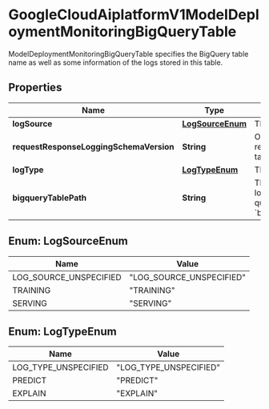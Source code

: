 

# GoogleCloudAiplatformV1ModelDeploymentMonitoringBigQueryTable

ModelDeploymentMonitoringBigQueryTable specifies the BigQuery table name as well as some information of the logs stored in this table.

## Properties

| Name | Type | Description | Notes |
|------------ | ------------- | ------------- | -------------|
|**logSource** | [**LogSourceEnum**](#LogSourceEnum) | The source of log. |  [optional] |
|**requestResponseLoggingSchemaVersion** | **String** | Output only. The schema version of the request/response logging BigQuery table. Default to v1 if unset. |  [optional] [readonly] |
|**logType** | [**LogTypeEnum**](#LogTypeEnum) | The type of log. |  [optional] |
|**bigqueryTablePath** | **String** | The created BigQuery table to store logs. Customer could do their own query &amp; analysis. Format: &#x60;bq://.model_deployment_monitoring_._&#x60; |  [optional] |



## Enum: LogSourceEnum

| Name | Value |
|---- | -----|
| LOG_SOURCE_UNSPECIFIED | &quot;LOG_SOURCE_UNSPECIFIED&quot; |
| TRAINING | &quot;TRAINING&quot; |
| SERVING | &quot;SERVING&quot; |



## Enum: LogTypeEnum

| Name | Value |
|---- | -----|
| LOG_TYPE_UNSPECIFIED | &quot;LOG_TYPE_UNSPECIFIED&quot; |
| PREDICT | &quot;PREDICT&quot; |
| EXPLAIN | &quot;EXPLAIN&quot; |



